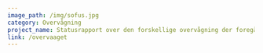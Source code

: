 ```yaml
---
image_path: /img/sofus.jpg
category: Overvågning
project_name: Statusrapport over den forskellige overvågning der foregår
link: /overvaaget
---
```


